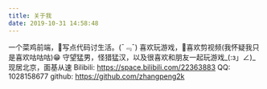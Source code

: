 ```yaml
---
title: 关于我
date: 2019-10-31 14:58:48
---
```


一个菜鸡前端，写点代码讨生活。(¯﹃¯)
喜欢玩游戏，喜欢剪视频(我怀疑我只是喜欢咕咕咕)😁
守望猛男，怪猎猛汉，以及很喜欢和朋友一起玩游戏_(:з」∠)_
现居北京，面基从速
Bilibili: https://space.bilibili.com/22363883
QQ: 1028158677
github: https://github.com/zhangpeng2k